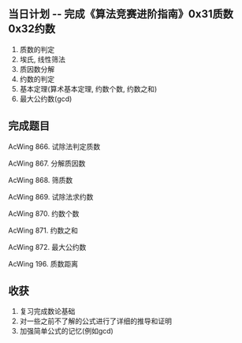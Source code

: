 
## 当日计划 -- 完成《算法竞赛进阶指南》0x31质数 0x32约数
1. 质数的判定
2. 埃氏, 线性筛法
3. 质因数分解
4. 约数的判定
5. 基本定理(算术基本定理, 约数个数, 约数之和)
6. 最大公约数(gcd)

## 完成题目
AcWing 866. 试除法判定质数

AcWing 867. 分解质因数

AcWing 868. 筛质数

AcWing 869. 试除法求约数

AcWing 870. 约数个数

AcWing 871. 约数之和

AcWing 872. 最大公约数

AcWing 196. 质数距离

## 收获
1. 复习完成数论基础
2. 对一些之前不了解的公式进行了详细的推导和证明
3. 加强简单公式的记忆(例如gcd)
